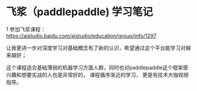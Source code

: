# 飞浆（paddlepaddle) 学习笔记

1 参加飞浆课程： https://aistudio.baidu.com/aistudio/education/group/info/1297

让我更进一步对深度学习对基础概念有了新的认识，希望通过这个平台能学习对越来越好； 

这个课程适合基础薄弱的机器学习方面人群，同时也对paddlepaddle这个框架感兴趣和想要实战的人也是非常好的， 课程循序渐近的学习， 更是有技术大咖视频指导。
